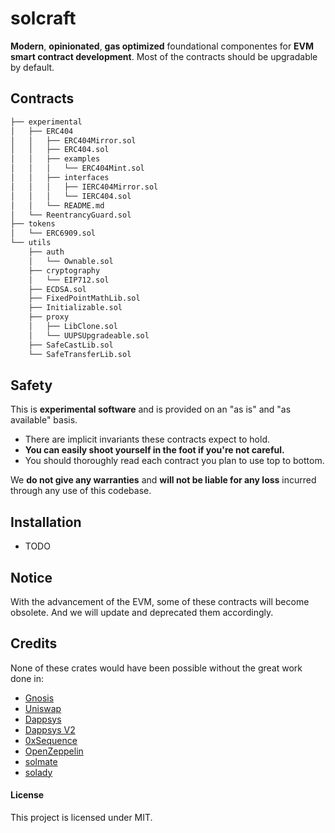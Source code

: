 # solcraft

**Modern**, **opinionated**, **gas optimized** foundational componentes for **EVM smart contract development**.
Most of the contracts should be upgradable by default.

## Contracts

```ml
├── experimental
│   ├── ERC404
│   │   ├── ERC404Mirror.sol
│   │   ├── ERC404.sol
│   │   ├── examples
│   │   │   └── ERC404Mint.sol
│   │   ├── interfaces
│   │   │   ├── IERC404Mirror.sol
│   │   │   └── IERC404.sol
│   │   └── README.md
│   └── ReentrancyGuard.sol
├── tokens
│   └── ERC6909.sol
└── utils
    ├── auth
    │   └── Ownable.sol
    ├── cryptography
    │   └── EIP712.sol
    ├── ECDSA.sol
    ├── FixedPointMathLib.sol
    ├── Initializable.sol
    ├── proxy
    │   ├── LibClone.sol
    │   └── UUPSUpgradeable.sol
    ├── SafeCastLib.sol
    └── SafeTransferLib.sol
```

## Safety

This is **experimental software** and is provided on an "as is" and "as available" basis.

- There are implicit invariants these contracts expect to hold.
- **You can easily shoot yourself in the foot if you're not careful.**
- You should thoroughly read each contract you plan to use top to bottom.

We **do not give any warranties** and **will not be liable for any loss** incurred through any use of this codebase.

## Installation

- TODO

## Notice

With the advancement of the EVM, some of these contracts will become obsolete. And we will update and deprecated them accordingly.


## Credits

None of these crates would have been possible without the great work done in:

- [Gnosis](https://github.com/gnosis/gp-v2-contracts)
- [Uniswap](https://github.com/Uniswap/uniswap-lib)
- [Dappsys](https://github.com/dapphub/dappsys)
- [Dappsys V2](https://github.com/dapp-org/dappsys-v2)
- [0xSequence](https://github.com/0xSequence)
- [OpenZeppelin](https://github.com/OpenZeppelin/openzeppelin-contracts)
- [solmate](https://github.com/transmissions11/solmate/)
- [solady](https://github.com/Vectorized/solady)

#### License
This project is licensed under MIT.
